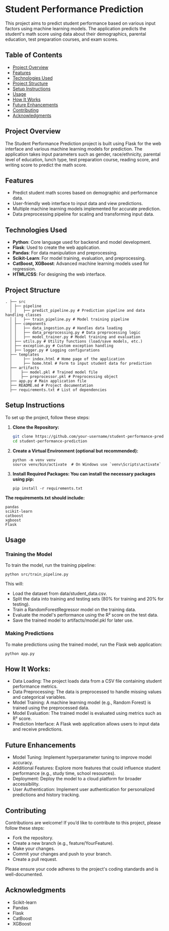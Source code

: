 # Student Performance Prediction

This project aims to predict student performance based on various input factors using machine learning models. The application predicts the student's math score using data about their demographics, parental education, test preparation courses, and exam scores.

## Table of Contents

- [Project Overview](#project-overview)
- [Features](#features)
- [Technologies Used](#technologies-used)
- [Project Structure](#project-structure)
- [Setup Instructions](#setup-instructions)
- [Usage](#usage)
- [How It Works](#how-it-works)
- [Future Enhancements](#future-enhancements)
- [Contributing](#contributing)
- [Acknowledgments](#acknowledgments)

## Project Overview

The Student Performance Prediction project is built using Flask for the web interface and various machine learning models for prediction. The application takes input parameters such as gender, race/ethnicity, parental level of education, lunch type, test preparation course, reading score, and writing score to predict the math score.

## Features

- Predict student math scores based on demographic and performance data.
- User-friendly web interface to input data and view predictions.
- Multiple machine learning models implemented for accurate prediction.
- Data preprocessing pipeline for scaling and transforming input data.

## Technologies Used

- **Python**: Core language used for backend and model development.
- **Flask**: Used to create the web application.
- **Pandas**: For data manipulation and preprocessing.
- **Scikit-Learn**: For model training, evaluation, and preprocessing.
- **CatBoost, XGBoost**: Advanced machine learning models used for regression.
- **HTML/CSS**: For designing the web interface.

## Project Structure
  ```
  . ├── src
    │ ├── pipeline 
    │ │   ├── predict_pipeline.py # Prediction pipeline and data handling classes 
    │ │   ├── train_pipeline.py # Model training pipeline 
    │ ├── components 
    │ │   ├── data_ingestion.py # Handles data loading 
    │ │   ├── data_preprocessing.py # Data preprocessing logic 
    │ │   ├── model_trainer.py # Model training and evaluation 
    │ ├── utils.py # Utility functions (load/save models, etc.) 
    │ ├── exception.py # Custom exception handling 
    │ ├── logger.py # Logging configurations 
    ├── templates 
    │     ├── index.html # Home page of the application 
    │     ├── home.html # Form to input student data for prediction 
    ├── artifacts 
    │    ├── model.pkl # Trained model file 
    │    ├── preprocessor.pkl # Preprocessing object 
    ├── app.py # Main application file 
    ├── README.md # Project documentation 
    ├── requirements.txt # List of dependencies
  ```

## Setup Instructions

To set up the project, follow these steps:

1. **Clone the Repository:**

   ```bash
   git clone https://github.com/your-username/student-performance-prediction.git
   cd student-performance-prediction

2. **Create a Virtual Environment (optional but recommended):**

    ```
    python -m venv venv 
    source venv/bin/activate  # On Windows use `venv\Scripts\activate`
    
3. **Install Required Packages: You can install the necessary packages using pip:**

   ``` 
   pip install -r requirements.txt

**The requirements.txt should include:**

    
    pandas
    scikit-learn
    catboost
    xgboost
    Flask

## Usage

### Training the Model

To train the model, run the training pipeline:

    python src/train_pipeline.py

This will:

* Load the dataset from data/student_data.csv.
* Split the data into training and testing sets (80% for training and 20% for testing).
* Train a RandomForestRegressor model on the training data.
* Evaluate the model's performance using the R² score on the test data.
* Save the trained model to artifacts/model.pkl for later use.

### Making Predictions

To make predictions using the trained model, run the Flask web application: 

    python app.py

## How It Works:

* Data Loading: The project loads data from a CSV file containing student performance metrics.
* Data Preprocessing: The data is preprocessed to handle missing values and categorical variables.
* Model Training: A machine learning model (e.g., Random Forest) is trained using the preprocessed data.
* Model Evaluation: The trained model is evaluated using metrics such as R² score.
* Prediction Interface: A Flask web application allows users to input data and receive predictions.

## Future Enhancements

* Model Tuning: Implement hyperparameter tuning to improve model accuracy.
* Additional Features: Explore more features that could influence student performance (e.g., study time, school resources).
* Deployment: Deploy the model to a cloud platform for broader accessibility.
* User Authentication: Implement user authentication for personalized predictions and history tracking.

## Contributing

Contributions are welcome! If you’d like to contribute to this project, please follow these steps:

* Fork the repository.
* Create a new branch (e.g., feature/YourFeature).
* Make your changes.
* Commit your changes and push to your branch.
* Create a pull request.

Please ensure your code adheres to the project's coding standards and is well-documented.

## Acknowledgments

* Scikit-learn
* Pandas
* Flask
* CatBoost
* XGBoost

